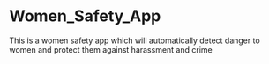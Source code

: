 # Women_Safety_App
This is a women safety app which will automatically detect danger to women and protect them against harassment and crime
